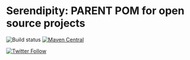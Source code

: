 Serendipity: PARENT POM for open source projects
===========

![Build status](https://travis-ci.com/serendipity-projects/sndp-public-base-parent.svg?branch=master)
[![Maven Central](https://maven-badges.herokuapp.com/maven-central/it.serendigity.maven.parent/sndp-public-base-parent/badge.svg?style=plastic)](https://maven-badges.herokuapp.com/maven-central/it.serendigity.maven.parent/sndp-public-base-parent)

[![Twitter Follow](https://img.shields.io/twitter/follow/SerendigityInfo.svg?style=social)](https://twitter.com/SerendigityInfo)
